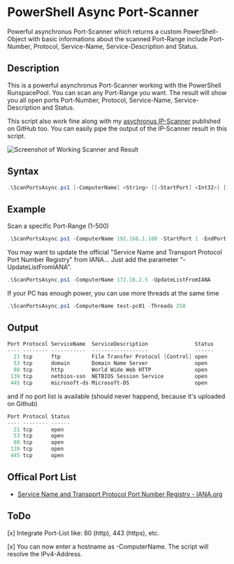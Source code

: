 # PowerShell Async Port-Scanner

Powerful asynchronus Port-Scanner which returns a custom PowerShell-Object with basic informations about the scanned Port-Range include Port-Number, Protocol, Service-Name, Service-Description and Status.

## Description

This is a powerful asynchronus Port-Scanner working with the PowerShell RunspacePool. You can scan any Port-Range you want. The result will show you all open ports Port-Number, Protocol, Service-Name, Service-Description and Status.
    
This script also work fine along with my [asychronus IP-Scanner](https://github.com/BornToBeRoot/PowerShell_Async-IPScanner) published on GitHub too. You can easily pipe the output of the IP-Scanner result in this script.

![Screenshot of Working Scanner and Result](https://github.com/BornToBeRoot/PowerShell_Async-PortScanner/blob/master/Documentation/ScanPortsAsync_Result.png?raw=true)

## Syntax

```powershell
.\ScanPortsAsync.ps1 [-ComputerName] <String> [[-StartPort] <Int32>] [[-EndPort] <Int32>] [[-Threads] <Int32>] [[-UpdateListFromIANA]] [[-Force]] [<CommonParameters>]
```

## Example

Scan a specific Port-Range (1-500)

```powershell
.\ScanPortsAsync.ps1 -ComputerName 192.168.1.100 -StartPort 1 -EndPort 500 | Format-Table
``` 

You may want to update the official "Service Name and Transport Protocol Port Number Registry" from IANA... Just add the parameter "-UpdateListFromIANA".

```powershell
.\ScanPortsAsync.ps1 -ComputerName 172.16.2.5 -UpdateListFromIANA
``` 
If your PC has enough power, you can use more threads at the same time

```powershell
.\ScanPortsAsync.ps1 -ComputerName test-pc01 -Threads 250
```

## Output 

```powershell
Port Protocol ServiceName  ServiceDescription               Status
---- -------- -----------  ------------------               ------
  21 tcp      ftp          File Transfer Protocol [Control] open
  53 tcp      domain       Domain Name Server               open
  80 tcp      http         World Wide Web HTTP              open
 139 tcp      netbios-ssn  NETBIOS Session Service          open
 445 tcp      microsoft-ds Microsoft-DS                     open
``` 

and if no port list is available (should never happend, because it's uploaded on Github)

```powershell
Port Protocol Status
---- -------- ------
  21 tcp      open
  53 tcp      open
  80 tcp      open
 139 tcp      open
 445 tcp      open
```

## Offical Port List

* [Service Name and Transport Protocol Port Number Registry - IANA.org](https://www.iana.org/assignments/service-names-port-numbers/service-names-port-numbers.xml)

## ToDo
[x] Integrate Port-List like: 80 (http), 443 (https), etc.

[x] You can now enter a hostname as -ComputerName. The script will resolve the IPv4-Address.
